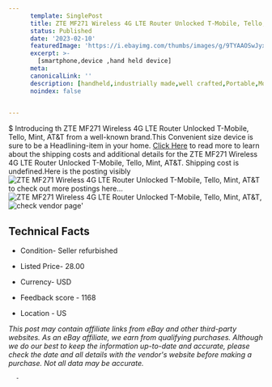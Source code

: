 ```yaml
---
      template: SinglePost
      title: ZTE MF271 Wireless 4G LTE Router Unlocked T-Mobile, Tello, Mint, AT&T
      status: Published
      date: '2023-02-10'
      featuredImage: 'https://i.ebayimg.com/thumbs/images/g/9TYAAOSwJyxjwyCl/s-l225.jpg'
      excerpt: >-
        [smartphone,device ,hand held device]
      meta:
      canonicalLink: ''
      description: [handheld,industrially made,well crafted,Portable,Mobile,Compact,Convenient,Lightweight,Maneuverable,Man-portable,Miniature,Carriable,Hand-held,Light,Holdable,Transportable,Mobile device,Pocket-sized,On-the-go,Wireless,Cordless,Compact size,Convenient size, smartphone,device ,hand held device]
      noindex: false
      

---
```

$
      Introducing th ZTE MF271 Wireless 4G LTE Router Unlocked T-Mobile, Tello, Mint, AT&T from a well-known brand.This Convenient size device  is sure to be a Headlining-item in your home. [Click Here](https://www.ebay.com/itm/285059905060?hash=item425ee4f624%3Ag%3A9TYAAOSwJyxjwyCl&mkevt=1&mkcid=1&mkrid=711-53200-19255-0&campid=%253CePNCampaignId%253E&customid=%253CreferenceId%253E&toolid=10049) to read more to learn about the shipping costs and additional details for the ZTE MF271 Wireless 4G LTE Router Unlocked T-Mobile, Tello, Mint, AT&T. Shipping cost is undefined.Here is the posting visibly ![ZTE MF271 Wireless 4G LTE Router Unlocked T-Mobile, Tello, Mint, AT&T](https://i.ebayimg.com/thumbs/images/g/9TYAAOSwJyxjwyCl/s-l225.jpg) to check out more postings here... ![ZTE MF271 Wireless 4G LTE Router Unlocked T-Mobile, Tello, Mint, AT&T](https://i.ebayimg.com/images/g/9TYAAOSwJyxjwyCl/s-l1600.jpg), ![check vendor page](https://origin-galleryplus.ebayimg.com/ws/web/285059905060_2_0_1/225x225.jpg,https://origin-galleryplus.ebayimg.com/ws/web/285059905060_3_0_1/225x225.jpg,https://origin-galleryplus.ebayimg.com/ws/web/285059905060_4_0_1/225x225.jpg,https://origin-galleryplus.ebayimg.com/ws/web/285059905060_5_0_1/225x225.jpg,https://origin-galleryplus.ebayimg.com/ws/web/285059905060_6_0_1/225x225.jpg)'

      

 ## Technical Facts 



     
      

 - Condition- Seller refurbished 


      

 - Listed Price- 28.00 


      

 - Currency- USD 


      

 - Feedback score - 1168 


      

 - Location - US 


      
      

 *_This post may contain affiliate links from eBay and other third-party websites. As an eBay affiliate, we earn from qualifying purchases. Although we do our best to keep the information up-to-date and accurate, please check the date and all details with the vendor's website before making a purchase. Not all data may be accurate._*




      -
